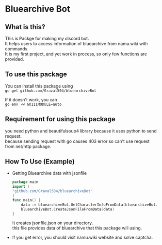 # Bluearchive Bot
## What is this?
This is Packge for making my discord bot.\
It helps users to access information of bluearchive from namu.wiki with commands.\
It is my first project, and yet work in process, so only few functions are provided.
## To use this package
You can install this package using\
`go get github.com/Graval504/bluearchiveBot`

If it doesn't work, you can\
`go env -w GO111MODULE=auto`

## Requirement for using this package
you need python and beautifulsoup4 library because it uses python to send request.\
because sending request with go causes 403 error so can't use request from net/http package.
## How To Use (Example)
* Getting Bluearchive data with jsonfile
    ```go
    package main
    import (
	"github.com/Graval504/bluearchiveBot"
    )
    func main() {
    	data := bluearchiveBot.GetCharacterInfoFromData(bluearchiveBot.GetCharacterList())
    	bluearchiveBot.CreateJsonFileFromData(data)
    }
	```
	It creates jsonfile.json on your directory.\
	this file provides data of bluearchive that this package will using.
	
* If you get error, you should visit namu.wiki website and solve captcha.